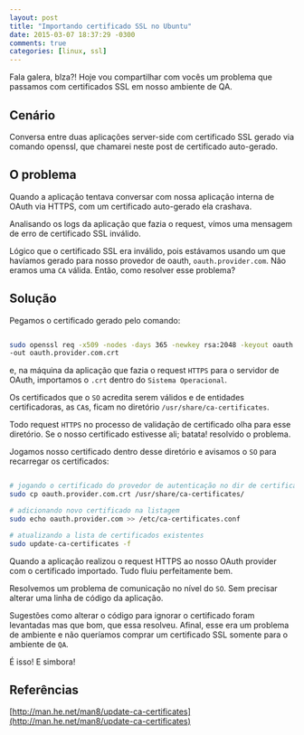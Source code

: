 ```yaml
---
layout: post
title: "Importando certificado SSL no Ubuntu"
date: 2015-03-07 18:37:29 -0300
comments: true
categories: [linux, ssl]
---
```


Fala galera, blza?! Hoje vou compartilhar com vocês um problema
que passamos com certificados SSL em nosso ambiente de QA.

## Cenário

Conversa entre duas aplicações server-side com certificado SSL gerado via comando
openssl, que chamarei neste post de certificado auto-gerado.

<!-- more -->

## O problema

Quando a aplicação tentava conversar com nossa aplicação interna de OAuth via HTTPS,
com um certificado auto-gerado ela crashava.

Analisando os logs da aplicação que fazia o request, vímos uma mensagem de erro
de certificado SSL inválido.

Lógico que o certificado SSL era inválido, pois estávamos usando um que havíamos
gerado para nosso provedor de oauth, `oauth.provider.com`. Não eramos uma `CA` válida.
Então, como resolver esse problema?

## Solução

Pegamos o certificado gerado pelo comando:

```bash

sudo openssl req -x509 -nodes -days 365 -newkey rsa:2048 -keyout oauth.provider.com.key
-out oauth.provider.com.crt
```

e, na máquina da aplicação que fazia o request `HTTPS` para o servidor de OAuth, importamos
o `.crt` dentro do `Sistema Operacional`.

Os certificados que o `SO` acredita serem válidos e de entidades certificadoras, as `CA`s,
ficam no diretório `/usr/share/ca-certificates`.

Todo request `HTTPS` no processo de validação de certificado olha para esse diretório.
Se o nosso certificado estivesse ali; batata! resolvido o problema.

Jogamos nosso certificado dentro desse diretório e avisamos o `SO` para recarregar
os certificados:

```bash

# jogando o certificado do provedor de autenticação no dir de certificados
sudo cp oauth.provider.com.crt /usr/share/ca-certificates/

# adicionando novo certificado na listagem
sudo echo oauth.provider.com >> /etc/ca-certificates.conf

# atualizando a lista de certificados existentes
sudo update-ca-certificates -f
```

Quando a aplicação realizou o request HTTPS ao nosso OAuth provider com o certificado importado.
Tudo fluiu perfeitamente bem.

Resolvemos um problema de comunicação no nível do `SO`. Sem precisar alterar uma linha de código da aplicação.

Sugestões como alterar o código para ignorar o certificado foram levantadas mas que bom,
que essa resolveu. Afinal, esse era um problema de ambiente e não queríamos comprar um certificado SSL
somente para o ambiente de `QA`.

É isso! E simbora!

## Referências

[http://man.he.net/man8/update-ca-certificates](http://man.he.net/man8/update-ca-certificates)
